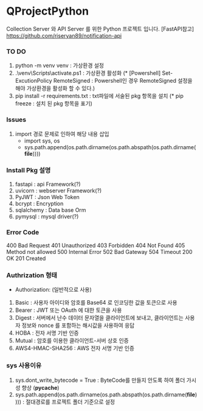 # QProjectPython
Collection Server 와 API Server 를 위한 Python 프로젝트 입니다.
[FastAPI참고]
https://github.com/riseryan89/notification-api

### TO DO
1. python -m venv venv : 가상환경 설정
2. .\venv\Scripts\activate.ps1 : 가상환경 활성화 
    (* [Powershell] Set-ExcutionPolicy RemoteSigned : Powershell인 경우 RemoteSigned 설정을 해야 가상환경을 활성화 할 수 있다.)
3. pip install -r requirements.txt : txt파일에 서술된 pkg 항목을 설치
    (* pip freeze : 설치 된 pkg 항목을 표기)


### Issues
1. import 경로 문제로 인하여 해당 내용 삽입
    - import sys, os
    - sys.path.append(os.path.dirname(os.path.abspath(os.path.dirname(__file__))))

### Install Pkg 설명
1. fastapi : api Framework(?)
2. uvicorn : webserver Framework(?)
3. PyJWT : Json Web Token
4. bcrypt : Encryption
5. sqlalchemy : Data base Orm
6. pymysql : mysql driver(?)


### Error Code
400 Bad Request
401 Unauthorized
403 Forbidden
404 Not Found
405 Method not allowed
500 Internal Error
502 Bad Gateway 
504 Timeout
200 OK
201 Created

### Authrization 형태
- Authorization: <type> <credentials> (일반적으로 사용)
1. Basic : 사용자 아이디와 암호를 Base64 로 인코딩한 값을 토큰으로 사용
2. Bearer : JWT 또는 OAuth 에 대한 토큰을 사용
3. Digest : 서버에서 난수 데이터 문자열을 클라이언트에 보내고, 클라이언트는 사용자 정보와 nonce 를 포함하는 해시값을 사용하여 응답
4. HOBA : 전자 서명 기반 인증
5. Mutual : 암호를 이용한 클라이언트-서버 상호 인증
6. AWS4-HMAC-SHA256 : AWS 전자 서명 기반 인증


### sys 사용이유
1. sys.dont_write_bytecode = True : ByteCode를 만들지 안도록 하여 폴더 가시성 향상 (__pycache__) 
2. sys.path.append(os.path.dirname(os.path.abspath(os.path.dirname(__file__)))) : 절대경로를 프로젝트 폴더 기준으로 설정